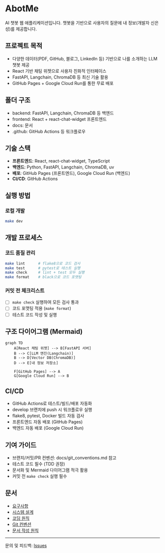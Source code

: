 # AbotMe

AI 챗봇 웹 애플리케이션입니다. 챗봇을 기반으로 사용자의 질문에 내 정보(개발자 신은성)를 제공합니다.

## 프로젝트 목적
- 다양한 데이터(PDF, GitHub, 블로그, LinkedIn 등) 기반으로 나를 소개하는 LLM 챗봇 제공
- React 기반 채팅 위젯으로 사용자 친화적 인터페이스
- FastAPI, Langchain, ChromaDB 등 최신 기술 활용
- GitHub Pages + Google Cloud Run를 통한 무료 배포

## 폴더 구조

- backend: FastAPI, Langchain, ChromaDB 등 백엔드
- frontend: React + react-chat-widget 프론트엔드
- docs: 문서
- .github: GitHub Actions 등 워크플로우

## 기술 스택
- **프론트엔드**: React, react-chat-widget, TypeScript
- **백엔드**: Python, FastAPI, Langchain, ChromaDB, uv
- **배포**: GitHub Pages (프론트엔드), Google Cloud Run (백엔드)
- **CI/CD**: GitHub Actions

## 실행 방법

### 로컬 개발
```bash
make dev
```


## 개발 프로세스

### 코드 품질 관리
```bash
make lint      # flake8으로 코드 검사
make test      # pytest로 테스트 실행
make check     # lint + test 모두 실행
make format    # black으로 코드 포맷팅
```

### 커밋 전 체크리스트
- [ ] `make check` 실행하여 모든 검사 통과
- [ ] 코드 포맷팅 적용 (`make format`)
- [ ] 테스트 코드 작성 및 실행

## 구조 다이어그램 (Mermaid)
```mermaid
graph TD
    A[React 채팅 위젯] --> B[FastAPI 서버]
    B --> C[LLM 엔진(Langchain)]
    B --> D[Vector DB(ChromaDB)]
    D --> E[내 정보 저장소]
    
    F[GitHub Pages] --> A
    G[Google Cloud Run] --> B
```

## CI/CD
- GitHub Actions로 테스트/빌드/배포 자동화
- develop 브랜치에 push 시 워크플로우 실행
- flake8, pytest, Docker 빌드 자동 검사
- 프론트엔드 자동 배포 (GitHub Pages)
- 백엔드 자동 배포 (Google Cloud Run)

## 기여 가이드
- 브랜치/커밋/PR 컨벤션: docs/git_conventions.md 참고
- 테스트 코드 필수 (TDD 권장)
- 문서화 및 Mermaid 다이어그램 적극 활용
- 커밋 전 `make check` 실행 필수

## 문서
- [요구사항](docs/requirements.md)
- [시스템 설계](docs/design.md)
- [코딩 원칙](docs/coding_principles.md)
- [Git 컨벤션](docs/git_conventions.md)
- [문서 작성 원칙](docs/documentation_principles.md)

---
문의 및 피드백: [Issues](https://github.com/your-repo/AbotMe/issues)
